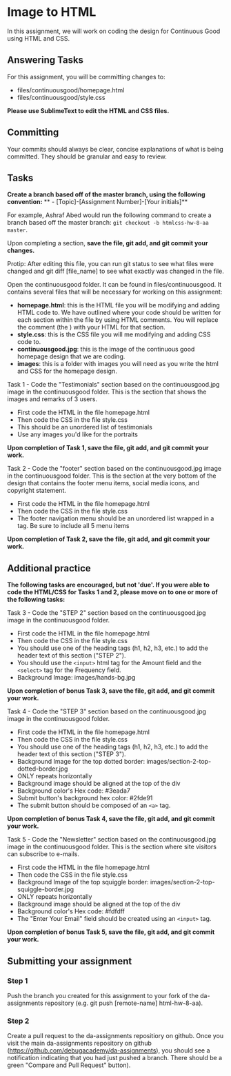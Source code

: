 # Image to HTML
In this assignment, we will work on coding the design for Continuous Good using HTML and CSS.  

## Answering Tasks
For this assignment, you will be committing changes to:  
- files/continuousgood/homepage.html  
- files/continuousgood/style.css  

**Please use SublimeText to edit the HTML and CSS files.**  

## Committing
Your commits should always be clear, concise explanations of what is being committed. They should be granular and easy to review.

## Tasks
**Create a branch based off of the master branch, using the following convention:**
** - [Topic]-[Assignment Number]-[Your initials]**  

For example, Ashraf Abed would run the following command to create a branch based off the master branch: ```git checkout -b htmlcss-hw-8-aa master```.  

Upon completing a section, **save the file, git add, and git commit your changes.**

Protip: After editing this file, you can run git status to see what files were changed and git diff [file_name] to see what exactly was changed in the file.

Open the continuousgood folder. It can be found in files/continuousgood. It contains several files that will be necessary for working on this assignment:
- **homepage.html**: this is the HTML file you will be modifying and adding HTML code to. We have outlined where your code should be written for each section within the file by using HTML comments. You will replace the comment (the <!-- [text] -->) with your HTML for that section.
- **style.css**: this is the CSS file you will me modifying and adding CSS code to.
- **continuousgood.jpg**: this is the image of the continuous good homepage design that we are coding.
- **images**: this is a folder with images you will need as you write the html and CSS for the homepage design.

Task 1 - Code the "Testimonials" section based on the continuousgood.jpg image in the continuousgood folder. This is the section that shows the images and remarks of 3 users.
- First code the HTML in the file homepage.html
- Then code the CSS in the file style.css
- This should be an unordered list of testimonials
- Use any images you'd like for the portraits

**Upon completion of Task 1, save the file, git add, and git commit your work.**

Task 2 - Code the "footer" section based on the continuousgood.jpg image in the continuousgood folder. This is the section at the very bottom of the design that contains the footer menu items, social media icons, and copyright statement.
- First code the HTML in the file homepage.html
- Then code the CSS in the file style.css
- The footer navigation menu should be an unordered list wrapped in a <nav> tag. Be sure to include all 5 menu items

**Upon completion of Task 2, save the file, git add, and git commit your work.**

## Additional practice
**The following tasks are encouraged, but not 'due'. If you were able to code the HTML/CSS for Tasks 1 and 2, please move on to one or more of the following tasks:**

Task 3 - Code the "STEP 2" section based on the continuousgood.jpg image in the continuousgood folder.
- First code the HTML in the file homepage.html
- Then code the CSS in the file style.css
- You should use one of the heading tags (h1, h2, h3, etc.) to add the header text of this section ("STEP 2").
- You should use the ```<input>``` html tag for the Amount field and the ```<select>``` tag for the Frequency field.
- Background Image: images/hands-bg.jpg

**Upon completion of bonus Task 3, save the file, git add, and git commit your work.**

Task 4 - Code the "STEP 3" section based on the continuousgood.jpg image in the continuousgood folder.
- First code the HTML in the file homepage.html
- Then code the CSS in the file style.css
- You should use one of the heading tags (h1, h2, h3, etc.) to add the header text of this section ("STEP 3").
- Background Image for the top dotted border: images/section-2-top-dotted-border.jpg
- ONLY repeats horizontally
- Background image should be aligned at the top of the div
- Background color's Hex code: #3eada7
- Submit button's background hex color: #2fde91
- The submit button should be composed of an ```<a>``` tag.

**Upon completion of bonus Task 4, save the file, git add, and git commit your work.**

Task 5 - Code the "Newsletter" section based on the continuousgood.jpg image in the continuousgood folder. This is the section where site visitors can subscribe to e-mails.
- First code the HTML in the file homepage.html
- Then code the CSS in the file style.css
- Background Image of the top squiggle border: images/section-2-top-squiggle-border.jpg
- ONLY repeats horizontally
- Background image should be aligned at the top of the div
- Background color's Hex code: #fdfdff
- The "Enter Your Email" field should be created using an ```<input>``` tag. 

**Upon completion of bonus Task 5, save the file, git add, and git commit your work.**

## Submitting your assignment

### Step 1
Push the branch you created for this assignment to your fork of the da-assignments repository (e.g. git push [remote-name] html-hw-8-aa).

### Step 2
Create a pull request to the da-assignments repositiory on github. Once you visit the main da-assignments repository on github (https://github.com/debugacademy/da-assignments), you should see a notification indicating that you had just pushed a branch. There should be a green "Compare and Pull Request" button).
